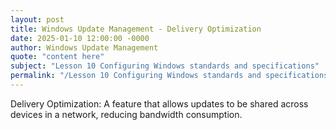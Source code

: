 ```yaml
---
layout: post
title: Windows Update Management - Delivery Optimization
date: 2025-01-10 12:00:00 -0000
author: Windows Update Management
quote: "content here"
subject: "Lesson 10 Configuring Windows standards and specifications"
permalink: "/Lesson 10 Configuring Windows standards and specifications/Windows Update Management/Windows Update Management - Delivery Optimization"
---
```


Delivery Optimization: A feature that allows updates to be shared across devices in a network, reducing bandwidth consumption.
